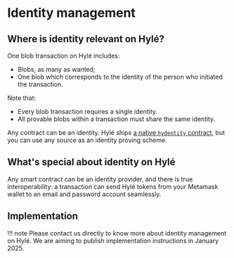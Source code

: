 # Identity management

## Where is identity relevant on Hylé?

One blob transaction on Hylé includes:

- Blobs, as many as wanted;
- One blob which corresponds to the identity of the person who initiated the transaction.

Note that:

- Every blob transaction requires a single identity.
- All provable blobs within a transaction must share the same identity.

Any contract can be an identity. Hylé ships [a native `hydentity` contract](https://github.com/Hyle-org/hyle/tree/main/contracts/hydentity), but you can use any source as an identity proving scheme.

## What's special about identity on Hylé

Any smart contract can be an identity provider, and there is true interoperability: a transaction can send Hylé tokens from your Metamask wallet to an email and password account seamlessly.

## Implementation

!!! note
    Please contact us directly to know more about identity management on Hylé. We are aiming to publish implementation instructions in January 2025.

<!--
### You can use any source of identity

Un contrat d'identité sur Hylé peut venir de n'importe où : t'as pas un wallet Hylé. sur ETH t'utilises ta clé privée, etc. : on abstrait ça, tu prouves ton ID avec n'importe quel contrat du moment que le contrat de transfert accepte ton contrat d'identité.
A contract can impose a given identity, but doesn't _need_ to: I can say that a .google is as valid as a .skibidi
Montrer que n'importe quel contrat d'identité fonctionnera avec n'importe quel contrat

identités qui cohabitent : mon adresse gmail peut envoyer des tokens à ton passeport !

On envoie une preuve par blob. Dans le Hyle_output de chaque preuve, on va donner une identité, qui sera vérifiée avec le blob. (C'est donné en input de la preuve, et la preuve la ressort en output : ça prouve qu'elle a été donnée en input.)

Register + login : deux fonctions. Globalement : tu fais ton contrat comme tu veux, mais le plus simple c'est register + verify.
-->